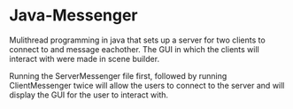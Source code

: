 # Java-Messenger
Mulithread programming in java that sets up a server for two clients to connect to and message eachother. The GUI in which the clients will interact with were made in scene builder.

Running the ServerMessenger file first, followed by running ClientMessenger twice will allow the users to connect to the server and will display the GUI for the user to interact with.
